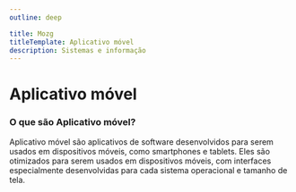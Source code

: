 ```yaml
---
outline: deep

title: Mozg
titleTemplate: Aplicativo móvel
description: Sistemas e informação
---
```


# Aplicativo móvel

### **O que são Aplicativo móvel?**

Aplicativo móvel são aplicativos de software desenvolvidos para serem usados em dispositivos móveis, como smartphones e tablets. Eles são otimizados para serem usados em dispositivos móveis, com interfaces especialmente desenvolvidas para cada sistema operacional e tamanho de tela.

<mozg-card-tilted></mozg-card-tilted>
